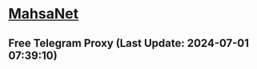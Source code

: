 
# [MahsaNet](https://t.me/mahsa_net)
## Free Telegram Proxy (Last Update: 2024-07-01 07:39:10)

    